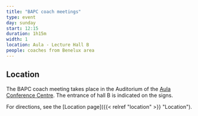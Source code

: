 ```yaml
---
title: "BAPC coach meetings"
type: event
day: sunday
start: 12:15
duration: 1h15m
width: 1
location: Aula - Lecture Hall B
people: coaches from Benelux area
---
```

## Location
The BAPC coach meeting takes place in the Auditorium of the [Aula Conference Centre](https://iamap.tudelft.nl/en/poi/aula-conference-center/).
The entrance of hall B is indicated on the signs.

For directions, see the [Location page]({{< relref "location" >}} "Location").
